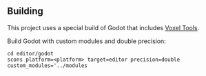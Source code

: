 ## Building
This project uses a special build of Godot that includes [Voxel Tools](https://github.com/Zylann/godot_voxel/).

Build Godot with custom modules and double precision:
```
cd editor/godot
scons platform=<platform> target=editor precision=double custom_modules='../modules
```